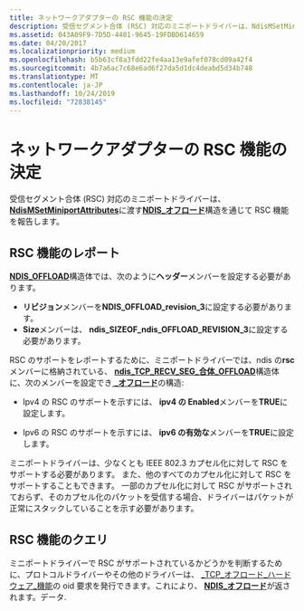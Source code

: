```yaml
---
title: ネットワークアダプターの RSC 機能の決定
description: 受信セグメント合体 (RSC) 対応のミニポートドライバーは、NdisMSetMiniportAttributes に渡す NDIS_OFFLOAD 構造体を介して RSC 機能を報告します。
ms.assetid: 043A09F9-7D5D-4401-9645-19FDBD614659
ms.date: 04/20/2017
ms.localizationpriority: medium
ms.openlocfilehash: b5b63cf8a3fdd22fe4aa13e9afef078cd09a42f4
ms.sourcegitcommit: 4b7a6ac7c68e6ad6f27da5d1dc4deabd5d34b748
ms.translationtype: MT
ms.contentlocale: ja-JP
ms.lasthandoff: 10/24/2019
ms.locfileid: "72838145"
---
```

# <a name="determining-the-rsc-capabilities-of-a-network-adapter"></a>ネットワークアダプターの RSC 機能の決定


受信セグメント合体 (RSC) 対応のミニポートドライバーは、 [**NdisMSetMiniportAttributes**](https://docs.microsoft.com/windows-hardware/drivers/ddi/ndis/nf-ndis-ndismsetminiportattributes)に渡す[**NDIS\_オフロード**](https://docs.microsoft.com/windows-hardware/drivers/ddi/ntddndis/ns-ntddndis-_ndis_offload)構造を通じて RSC 機能を報告します。

## <a name="reporting-rsc-capability"></a>RSC 機能のレポート


[**NDIS\_OFFLOAD**](https://docs.microsoft.com/windows-hardware/drivers/ddi/ntddndis/ns-ntddndis-_ndis_offload)構造体では、次のように**ヘッダー**メンバーを設定する必要があります。

-   **リビジョン**メンバーを**NDIS\_OFFLOAD\_revision\_3**に設定する必要があります。
-   **Size**メンバーは、 **ndis\_SIZEOF\_ndis\_OFFLOAD\_REVISION\_3**に設定する必要があります。

RSC のサポートをレポートするために、ミニポートドライバーでは、ndis の**rsc**メンバーに格納されている、 [**ndis\_TCP\_RECV\_SEG\_合体\_OFFLOAD**](https://docs.microsoft.com/windows-hardware/drivers/ddi/ntddndis/ns-ntddndis-_ndis_tcp_recv_seg_coalesce_offload)構造体に、次のメンバーを設定でき[ **\_オフロード**](https://docs.microsoft.com/windows-hardware/drivers/ddi/ntddndis/ns-ntddndis-_ndis_offload)の構造:

-   Ipv4 の RSC のサポートを示すには、 **ipv4 の Enabled**メンバーを**TRUE**に設定します。

-   Ipv6 の RSC のサポートを示すには、 **ipv6 の有効な**メンバーを**TRUE**に設定します。

ミニポートドライバーは、少なくとも IEEE 802.3 カプセル化に対して RSC をサポートする必要があります。 また、他のすべてのカプセル化に対して RSC をサポートすることもできます。 一部のカプセル化に対して RSC がサポートされておらず、そのカプセル化のパケットを受信する場合、ドライバーはパケットが正常にスタックしていることを示す必要があります。

## <a name="querying-rsc-capability"></a>RSC 機能のクエリ


ミニポートドライバーで RSC がサポートされているかどうかを判断するために、プロトコルドライバーやその他のドライバーは、 [\_TCP\_オフロード\_ハードウェア\_機能](https://docs.microsoft.com/windows-hardware/drivers/network/oid-tcp-offload-hardware-capabilities)の oid 要求を発行できます。これにより、 [**NDIS\_オフロード**](https://docs.microsoft.com/windows-hardware/drivers/ddi/ntddndis/ns-ntddndis-_ndis_offload)が返されます。データ.

 

 





